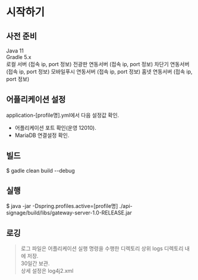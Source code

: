 # 시작하기


## 사전 준비
Java 11  
Gradle 5.x  
로컬 서버 (접속 ip, port 정보)
전광판 연동서버 (접속 ip, port 정보)
차단기 연동서버 (접속 ip, port 정보)
모바일푸시 연동서버 (접속 ip, port 정보)
홈넷 연동서버 (접속 ip, port 정보)


## 어플리케이션 설정
application-[profile명].yml에서 다음 설정값 확인.
* 어플리케이션 포트 확인(운영 12010).  
* MariaDB 연결설정 확인.

## 빌드
$ gadle clean build --debug 


## 실행
$ java -jar -Dspring.profiles.active=[profile명] ./api-signage/build/libs/gateway-server-1.0-RELEASE.jar


## 로깅
> 로그 파일은 어플리케이션 실행 명령을 수행한 디렉토리 상위 logs 디렉토리 내에 저장.  
30일간 보관.  
상세 설정은 log4j2.xml 
